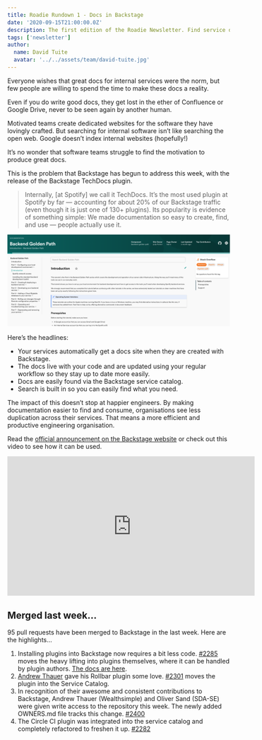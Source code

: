 ```yaml
---
title: Roadie Rundown 1 - Docs in Backstage
date: '2020-09-15T21:00:00.0Z'
description: The first edition of the Roadie Newsletter. Find service documentation without NSA-level discovery skills.
tags: ['newsletter']
author:
  name: David Tuite
  avatar: '../../assets/team/david-tuite.jpg'
---
```


Everyone wishes that great docs for internal services were the norm, but few people are willing to spend the time to make these docs a reality.

Even if you do write good docs, they get lost in the ether of Confluence or Google Drive, never to be seen again by another human.

Motivated teams create dedicated websites for the software they have lovingly crafted. But searching for internal software isn’t like searching the open web. Google doesn’t index internal websites (hopefully!)

It’s no wonder that software teams struggle to find the motivation to produce great docs.

This is the problem that Backstage has begun to address this week, with the release of the Backstage TechDocs plugin.

> Internally, [at Spotify] we call it TechDocs. It’s the most used plugin at Spotify by far — accounting for about 20% of our Backstage traffic (even though it is just one of 130+ plugins). Its popularity is evidence of something simple: We made documentation so easy to create, find, and use — people actually use it.

![a page of documentation as it looks inside Backstage](./docs-in-backstage.png)

Here’s the headlines:

- Your services automatically get a docs site when they are created with Backstage.
- The docs live with your code and are updated using your regular workflow so they stay up to date more easily.
- Docs are easily found via the Backstage service catalog.
- Search is built in so you can easily find what you need.

The impact of this doesn’t stop at happier engineers. By making documentation easier to find and consume, organisations see less duplication across their services. That means a more efficient and productive engineering organisation.

Read the [official announcement on the Backstage website](https://backstage.io/blog/2020/09/08/announcing-tech-docs) or check out this video to see how it can be used.

<iframe width="560" height="315" src="https://www.youtube.com/embed/mOLCgdPw1iA" frameborder="0" allow="accelerometer; autoplay; clipboard-write; encrypted-media; gyroscope; picture-in-picture" allowfullscreen></iframe>

## Merged last week...

95 pull requests have been merged to Backstage in the last week. Here are the highlights…

1.  Installing plugins into Backstage now requires a bit less code. [#2285](https://github.com/spotify/backstage/pull/2285) moves the heavy lifting into plugins themselves, where it can be handled by plugin authors. [The docs are here](https://github.com/spotify/backstage/blob/master/docs/api/utility-apis.md).
2.  [Andrew Thauer](https://github.com/andrewthauer) gave his Rollbar plugin some love. [#2301](https://github.com/spotify/backstage/pull/2301) moves the plugin into the Service Catalog.
3.  In recognition of their awesome and consistent contributions to Backstage, Andrew Thauer (Wealthsimple) and Oliver Sand (SDA-SE) were given write access to the repository this week. The newly added OWNERS.md file tracks this change. [#2400](https://github.com/spotify/backstage/pull/2400)
4.  The Circle CI plugin was integrated into the service catalog and completely refactored to freshen it up. [#2282](https://github.com/spotify/backstage/pull/2282)
